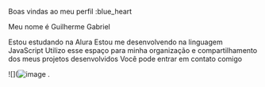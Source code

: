 Boas vindas ao meu perfil :blue_heart

Meu nome é Guilherme Gabriel

Estou estudando na Alura
Estou me desenvolvendo na linguagem JavaScript
Utilizo esse espaço para minha organização e compartilhamento dos meus projetos desenvolvidos
Você pode entrar em contato comigo

![](![image](https://github.com/Cleitorasta1010/Cleitorasta1010/assets/138138967/7aeaf9d4-2009-4d06-abb7-2095858352b6)
.


